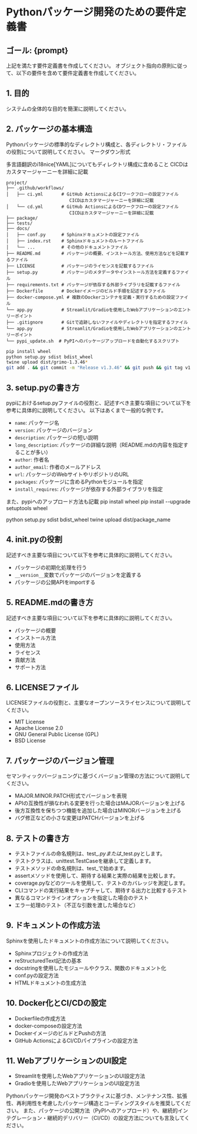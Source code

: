 # Pythonパッケージ開発のための要件定義書
## ゴール: {prompt}
上記を満たす要件定義書を作成してください。
オブジェクト指向の原則に従って、以下の要件を含めて要件定義書を作成してください。

## 1. 目的
システムの全体的な目的を簡潔に説明してください。

## 2. パッケージの基本構造
Pythonパッケージの標準的なディレクトリ構成と、各ディレクトリ・ファイルの役割について説明してください。
マークダウン形式

多言語翻訳のi18nice[YAML]についてもディレクトリ構成に含めること
CICDはカスタマージャーニーを詳細に記載

```
project/
├── .github/workflows/
│   ├── ci.yml       # GitHub ActionsによるCIワークフローの設定ファイル
                        CICDはカスタマージャーニーを詳細に記載
│   └── cd.yml       # GitHub ActionsによるCDワークフローの設定ファイル
                        CICDはカスタマージャーニーを詳細に記載
├── package/
├── tests/
├── docs/
│   ├── conf.py      # Sphinxドキュメントの設定ファイル
│   ├── index.rst    # Sphinxドキュメントのルートファイル
│   └── ...          # その他のドキュメントファイル
├── README.md        # パッケージの概要、インストール方法、使用方法などを記載するファイル
├── LICENSE          # パッケージのライセンスを記載するファイル
├── setup.py         # パッケージのメタデータやインストール方法を定義するファイル
├── requirements.txt # パッケージが依存する外部ライブラリを記載するファイル
├── Dockerfile       # Dockerイメージのビルド手順を記述するファイル
├── docker-compose.yml # 複数のDockerコンテナを定義・実行するための設定ファイル
└── app.py           # Streamlit/Gradioを使用したWebアプリケーションのエントリーポイント
├── .gitignore       # Gitで追跡しないファイルやディレクトリを指定するファイル
└── app.py           # Streamlit/Gradioを使用したWebアプリケーションのエントリーポイント
└── pypi_update.sh  # PyPIへのパッケージアップロードを自動化するスクリプト
```

```pypi_update.sh  # PyPIへのパッケージアップロードを自動化するスクリプト
pip install wheel
python setup.py sdist bdist_wheel
twine upload dist/grimo-1.3.46*
git add . && git commit -m "Release v1.3.46" && git push && git tag v1.3.46 && git push --tags

```

## 3. setup.pyの書き方
pypiにおけるsetup.pyファイルの役割と、記述すべき主要な項目について以下を参考に具体的に説明してください。
以下はあくまで一般的な例です。
- `name`: パッケージ名
- `version`: パッケージのバージョン
- `description`: パッケージの短い説明
- `long_description`: パッケージの詳細な説明（README.mdの内容を指定することが多い）
- `author`: 作者名
- `author_email`: 作者のメールアドレス
- `url`: パッケージのWebサイトやリポジトリのURL
- `packages`: パッケージに含めるPythonモジュールを指定
- `install_requires`: パッケージが依存する外部ライブラリを指定

また、pypiへのアップロード方法も記載
pip install wheel
pip install --upgrade setuptools wheel


python setup.py sdist bdist_wheel
twine upload dist/package_name



## 4. __init__.pyの役割
記述すべき主要な項目について以下を参考に具体的に説明してください。
- パッケージの初期化処理を行う
- `__version__`変数でパッケージのバージョンを定義する
- パッケージの公開APIをimportする

## 5. README.mdの書き方
記述すべき主要な項目について以下を参考に具体的に説明してください。
- パッケージの概要
- インストール方法
- 使用方法
- ライセンス
- 貢献方法
- サポート方法

## 6. LICENSEファイル
LICENSEファイルの役割と、主要なオープンソースライセンスについて説明してください。
- MIT License
- Apache License 2.0
- GNU General Public License (GPL)
- BSD License

## 7. パッケージのバージョン管理
セマンティックバージョニングに基づくバージョン管理の方法について説明してください。
- MAJOR.MINOR.PATCH形式でバージョンを表現
- APIの互換性が損なわれる変更を行った場合はMAJORバージョンを上げる
- 後方互換性を保ちつつ機能を追加した場合はMINORバージョンを上げる
- バグ修正などの小さな変更はPATCHバージョンを上げる

## 8. テストの書き方
- テストファイルの命名規則は、test_*.pyまたは*_test.pyとします。
- テストクラスは、unittest.TestCaseを継承して定義します。
- テストメソッドの命名規則は、test_で始めます。
- assertメソッドを使用して、期待する結果と実際の結果を比較します。
- coverage.pyなどのツールを使用して、テストのカバレッジを測定します。
- CLIコマンドの実行結果をキャプチャして、期待する出力と比較するテスト
- 異なるコマンドラインオプションを指定した場合のテスト
- エラー処理のテスト（不正な引数を渡した場合など）

## 9. ドキュメントの作成方法
Sphinxを使用したドキュメントの作成方法について説明してください。
- Sphinxプロジェクトの作成方法
- reStructuredText記法の基本
- docstringを使用したモジュールやクラス、関数のドキュメント化
- conf.pyの設定方法
- HTMLドキュメントの生成方法

## 10. Docker化とCI/CDの設定
- Dockerfileの作成方法
- docker-composeの設定方法
- DockerイメージのビルドとPushの方法
- GitHub ActionsによるCI/CDパイプラインの設定方法

## 11. WebアプリケーションのUI設定
- Streamlitを使用したWebアプリケーションのUI設定方法
- Gradioを使用したWebアプリケーションのUI設定方法

Pythonパッケージ開発のベストプラクティスに基づき、メンテナンス性、拡張性、再利用性を考慮したパッケージ構造とコーディングスタイルを推奨してください。
また、パッケージの公開方法（PyPIへのアップロード）や、継続的インテグレーション・継続的デリバリー（CI/CD）の設定方法についても言及してください。
